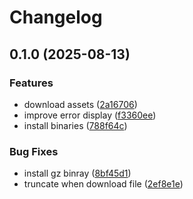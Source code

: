 # Changelog

## 0.1.0 (2025-08-13)


### Features

* download assets ([2a16706](https://github.com/renato145/dl-releases/commit/2a16706eb2f15261de309f441f4b6e09bb5319ca))
* improve error display ([f3360ee](https://github.com/renato145/dl-releases/commit/f3360ee2702d393f66ae126a7380edf4a18c8cb6))
* install binaries ([788f64c](https://github.com/renato145/dl-releases/commit/788f64cfa1983c62b5b9f54eb89d8f7e00604a3c))


### Bug Fixes

* install gz binray ([8bf45d1](https://github.com/renato145/dl-releases/commit/8bf45d1ab95eef3b440e30ee739554c2c4ada77f))
* truncate when download file ([2ef8e1e](https://github.com/renato145/dl-releases/commit/2ef8e1e72ffe43968c864705238c96243ff713ef))
